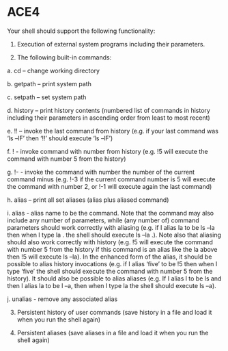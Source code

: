 # ACE4

Your shell should support the following functionality:
1. Execution of external system programs including their parameters.

2. The following built-in commands:

a. cd – change working directory

b. getpath – print system path

c. setpath – set system path

d. history – print history contents (numbered list of commands in history
including their parameters in ascending order from least to most recent)

e. !! – invoke the last command from history (e.g. if your last command
was ‘ls –lF’ then ‘!!’ should execute ‘ls –lF’)

f. !<no> - invoke command with number <no> from history (e.g. !5 will
execute the command with number 5 from the history)
  
g. !-<no> - invoke the command with number the number of the current
command minus <no> (e.g. !-3 if the current command number is 5 will
execute the command with number 2, or !-1 will execute again the last
command)
  
h. alias – print all set aliases (alias plus aliased command)

i. alias <name> <command> - alias name to be the command. Note that
the command may also include any number of parameters, while (any
number of) command parameters should work correctly with aliasing
(e.g. if I alias la to be ls –la then when I type la . the shell should execute
ls –la .). Note also that aliasing should also work correctly with history
(e.g. !5 will execute the command with number 5 from the history if this
command is an alias like the la above then !5 will execute ls –la). In the
enhanced form of the alias, it should be possible to alias history
invocations (e.g. if I alias ‘five’ to be !5 then when I type ‘five’ the shell
should execute the command with number 5 from the history). It should
also be possible to alias aliases (e.g. If I alias l to be ls and then I alias la
to be l –a, then when I type la the shell should execute ls –a).
  
j. unalias <command> - remove any associated alias
  
3. Persistent history of user commands (save history in a file and load it when you run
the shell again)

4. Persistent aliases (save aliases in a file and load it when you run the shell again)
